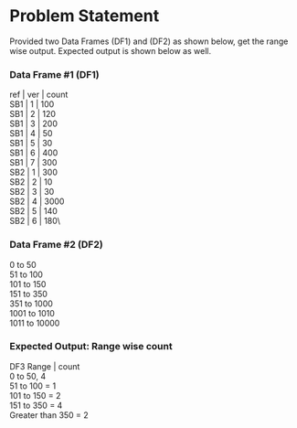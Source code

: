 # Problem Statement

Provided two Data Frames (DF1) and (DF2) as shown below, get the range wise output. Expected output is shown below as well.

### Data Frame #1 (DF1)
ref | ver | count \
SB1 | 1 | 100 \
SB1 | 2 | 120 \
SB1 | 3 | 200 \
SB1 | 4 | 50 \
SB1 | 5 | 30 \
SB1 | 6 | 400 \
SB1 | 7 | 300 \
SB2 | 1 | 300 \
SB2 | 2 | 10 \
SB2 | 3 | 30 \
SB2 | 4 | 3000 \
SB2 | 5 | 140 \
SB2 | 6 | 180\

### Data Frame #2 (DF2)
0 to 50 \
51 to 100 \
101 to 150 \
151 to 350 \
351 to 1000 \
1001 to 1010 \
1011 to 10000

### Expected Output: Range wise count
DF3 Range | count \
0 to 50, 4 \
51 to 100 = 1 \
101 to 150 = 2 \
151 to 350 = 4 \
Greater than 350 = 2 
